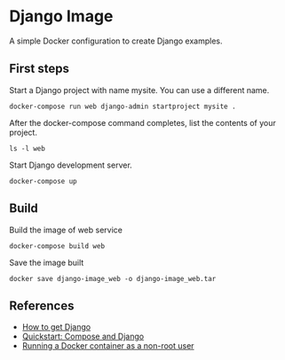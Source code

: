 # Django Image

A simple Docker configuration to create Django examples.

## First steps

Start a Django project with name mysite. You can use a different name.

```[bash]
docker-compose run web django-admin startproject mysite .
```

After the docker-compose command completes, list the contents of your project.

```[bash]
ls -l web
```

Start Django development server.

```[bash]
docker-compose up
```

## Build

Build the image of web service

```[bash]
docker-compose build web
```

Save the image built

```[bash]
docker save django-image_web -o django-image_web.tar
```

## References

- [How to get Django](https://www.djangoproject.com/download/)
- [Quickstart: Compose and Django](https://docs.docker.com/compose/django/)
- [Running a Docker container as a non-root user](https://medium.com/redbubble/running-a-docker-container-as-a-non-root-user-7d2e00f8ee15)

